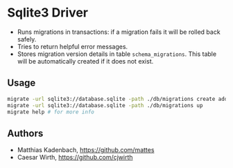# Sqlite3 Driver

* Runs migrations in transactions: if a migration fails it will be rolled back safely.
* Tries to return helpful error messages.
* Stores migration version details in table ``schema_migrations``. This table will be automatically created if it does not exist.

## Usage

```bash
migrate -url sqlite3://database.sqlite -path ./db/migrations create add_field_to_table
migrate -url sqlite3://database.sqlite -path ./db/migrations up
migrate help # for more info
```

## Authors

* Matthias Kadenbach, https://github.com/mattes
* Caesar Wirth, https://github.com/cjwirth
